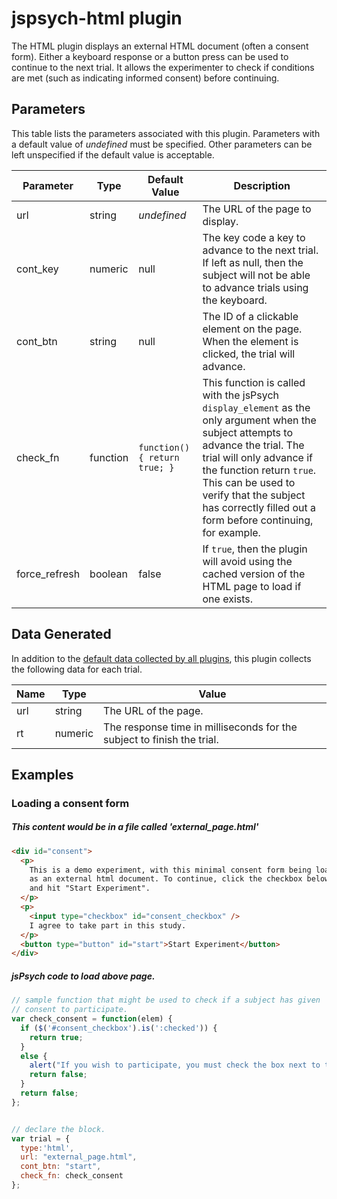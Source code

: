 # jspsych-html plugin

The HTML plugin displays an external HTML document (often a consent form). Either a keyboard response or a button press can be used to continue to the next trial. It allows the experimenter to check if conditions are met (such as indicating informed consent) before continuing.

## Parameters

This table lists the parameters associated with this plugin. Parameters with a default value of *undefined* must be specified. Other parameters can be left unspecified if the default value is acceptable.

Parameter | Type | Default Value | Description
----------|------|---------------|------------
url | string | *undefined* | The URL of the page to display.
cont_key | numeric | null | The key code a key to advance to the next trial. If left as null, then the subject will not be able to advance trials using the keyboard.
cont_btn | string | null | The ID of a clickable element on the page. When the element is clicked, the trial will advance.
check_fn | function | `function(){ return true; }` | This function is called with the jsPsych `display_element` as the only argument when the subject attempts to advance the trial. The trial will only advance if the function return `true`. This can be used to verify that the subject has correctly filled out a form before continuing, for example.
force_refresh | boolean | false | If `true`, then the plugin will avoid using the cached version of the HTML page to load if one exists.

## Data Generated

In addition to the [default data collected by all plugins](overview#datacollectedbyplugins), this plugin collects the following data for each trial.

Name | Type | Value
-----|------|------
url | string | The URL of the page.
rt | numeric | The response time in milliseconds for the subject to finish the trial.

## Examples

### Loading a consent form

##### This content would be in a file called 'external_page.html'
```html
<div id="consent">
  <p>
    This is a demo experiment, with this minimal consent form being loaded
    as an external html document. To continue, click the checkbox below
    and hit "Start Experiment".
  </p>
  <p>
    <input type="checkbox" id="consent_checkbox" />
    I agree to take part in this study.
  </p>
  <button type="button" id="start">Start Experiment</button>
</div>
```

##### jsPsych code to load above page.
```javascript
// sample function that might be used to check if a subject has given
// consent to participate.
var check_consent = function(elem) {
  if ($('#consent_checkbox').is(':checked')) {
    return true;
  }
  else {
    alert("If you wish to participate, you must check the box next to the statement 'I agree to participate in this study.'");
    return false;
  }
  return false;
};


// declare the block.
var trial = {
  type:'html',
  url: "external_page.html",
  cont_btn: "start",
  check_fn: check_consent
};
```
